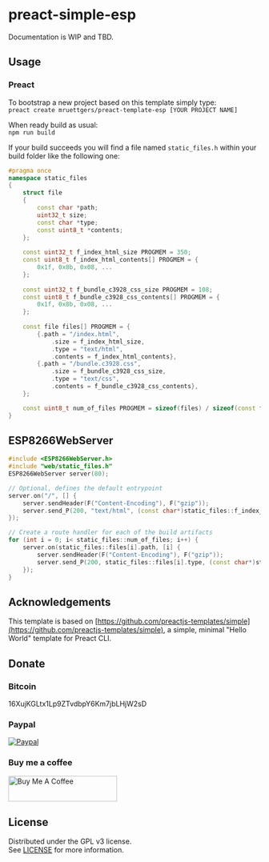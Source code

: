 # preact-simple-esp

Documentation is WIP and TBD.

## Usage

### Preact

To bootstrap a new project based on this template simply type:  
`preact create mruettgers/preact-template-esp [YOUR PROJECT NAME]`

When ready build as usual:  
`npm run build`

If your build succeeds you will find a file named `static_files.h` within your build folder like the following one:

```c++
#pragma once
namespace static_files
{
    struct file
    {
        const char *path;
        uint32_t size;
        const char *type;
        const uint8_t *contents;
    };
    
    const uint32_t f_index_html_size PROGMEM = 350;     
    const uint8_t f_index_html_contents[] PROGMEM = {        
        0x1f, 0x8b, 0x08, ...
    };
    
    const uint32_t f_bundle_c3928_css_size PROGMEM = 108;     
    const uint8_t f_bundle_c3928_css_contents[] PROGMEM = {        
        0x1f, 0x8b, 0x08, ...
    };
    
    const file files[] PROGMEM = {  
        {.path = "/index.html",
            .size = f_index_html_size,
            .type = "text/html",
            .contents = f_index_html_contents},
        {.path = "/bundle.c3928.css",
            .size = f_bundle_c3928_css_size,
            .type = "text/css",
            .contents = f_bundle_c3928_css_contents},
    };

    const uint8_t num_of_files PROGMEM = sizeof(files) / sizeof(const file);
}
```

## ESP8266WebServer

```c++
#include <ESP8266WebServer.h>
#include "web/static_files.h"
ESP8266WebServer server(80);

// Optional, defines the default entrypoint
server.on("/", [] {
    server.sendHeader(F("Content-Encoding"), F("gzip"));
    server.send_P(200, "text/html", (const char*)static_files::f_index_html_contents, static_files::f_index_html_size);
});  

// Create a route handler for each of the build artifacts
for (int i = 0; i< static_files::num_of_files; i++) {
    server.on(static_files::files[i].path, [i] {
        server.sendHeader(F("Content-Encoding"), F("gzip"));
        server.send_P(200, static_files::files[i].type, (const char*)static_files::files[i].contents, static_files::files[i].size);
    });  
}
```
## Acknowledgements

This template is based on [https://github.com/preactjs-templates/simple](https://github.com/preactjs-templates/simple), a simple, minimal "Hello World" template for Preact CLI.

## Donate

### Bitcoin
16XujKGLtx1Lp9ZTvdbpY6Km7jbLHjW2sD

### Paypal
[![Paypal](https://www.paypalobjects.com/en_US/DK/i/btn/btn_donateCC_LG.gif)](https://www.paypal.com/cgi-bin/webscr?cmd=_s-xclick&hosted_button_id=GK95YZCEGJT84)

### Buy me a coffee
<a href="https://www.buymeacoffee.com/fkqeNT2" target="_blank"><img src="https://cdn.buymeacoffee.com/buttons/default-green.png" alt="Buy Me A Coffee" height="51" width="217"></a>

## License

Distributed under the GPL v3 license.  
See [LICENSE](LICENSE) for more information.
